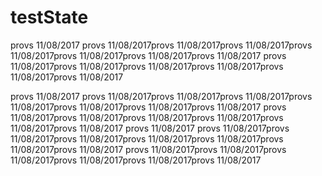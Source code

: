 # testState
provs 11/08/2017
provs 11/08/2017provs 11/08/2017provs 11/08/2017provs 11/08/2017provs 11/08/2017provs 11/08/2017provs 11/08/2017
provs 11/08/2017provs 11/08/2017provs 11/08/2017provs 11/08/2017provs 11/08/2017provs 11/08/2017

provs 11/08/2017
provs 11/08/2017provs 11/08/2017provs 11/08/2017provs 11/08/2017provs 11/08/2017provs 11/08/2017provs 11/08/2017
provs 11/08/2017provs 11/08/2017provs 11/08/2017provs 11/08/2017provs 11/08/2017provs 11/08/2017
provs 11/08/2017
provs 11/08/2017provs 11/08/2017provs 11/08/2017provs 11/08/2017provs 11/08/2017provs 11/08/2017provs 11/08/2017
provs 11/08/2017provs 11/08/2017provs 11/08/2017provs 11/08/2017provs 11/08/2017provs 11/08/2017